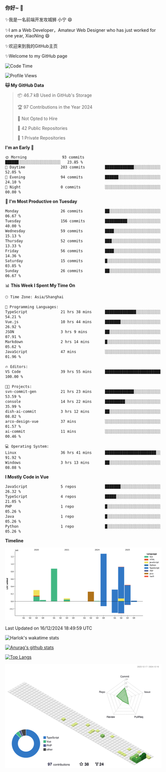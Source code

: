### 你好~  👋

✨我是一名前端开发攻城狮 小宁 😄

✨I am a Web Developer，Amateur Web Designer who has just worked for one year, XiaoNing 😄

✨欢迎来到我的GitHub主页

✨Welcome to my GitHub page
<!--
**7148505/7148505** is a ✨ _special_ ✨ repository because its `README.md` (this file) appears on your GitHub profile.

Here are some ideas to get you started:

- 🔭 I’m currently working on ...
- 🌱 I’m currently learning ...
- 👯 I’m looking to collaborate on ...
- 🤔 I’m looking for help with ...
- 💬 Ask me about ...
- 📫 How to reach me: ...
- 😄 Pronouns: ...
- ⚡ Fun fact: ...
-->

<!--START_SECTION:waka-->
![Code Time](http://img.shields.io/badge/Code%20Time-2%2C513%20hrs%2042%20mins-blue)

![Profile Views](http://img.shields.io/badge/Profile%20Views-15-blue)

**🐱 My GitHub Data** 

> 📦 46.7 kB Used in GitHub's Storage 
 > 
> 🏆 97 Contributions in the Year 2024
 > 
> 🚫 Not Opted to Hire
 > 
> 📜 42 Public Repositories 
 > 
> 🔑 1 Private Repositories 
 > 
**I'm an Early 🐤** 

```text
🌞 Morning                93 commits          ██████░░░░░░░░░░░░░░░░░░░   23.85 % 
🌆 Daytime                203 commits         █████████████░░░░░░░░░░░░   52.05 % 
🌃 Evening                94 commits          ██████░░░░░░░░░░░░░░░░░░░   24.10 % 
🌙 Night                  0 commits           ░░░░░░░░░░░░░░░░░░░░░░░░░   00.00 % 
```
📅 **I'm Most Productive on Tuesday** 

```text
Monday                   26 commits          ██░░░░░░░░░░░░░░░░░░░░░░░   06.67 % 
Tuesday                  156 commits         ██████████░░░░░░░░░░░░░░░   40.00 % 
Wednesday                59 commits          ████░░░░░░░░░░░░░░░░░░░░░   15.13 % 
Thursday                 52 commits          ███░░░░░░░░░░░░░░░░░░░░░░   13.33 % 
Friday                   56 commits          ████░░░░░░░░░░░░░░░░░░░░░   14.36 % 
Saturday                 15 commits          █░░░░░░░░░░░░░░░░░░░░░░░░   03.85 % 
Sunday                   26 commits          ██░░░░░░░░░░░░░░░░░░░░░░░   06.67 % 
```


📊 **This Week I Spent My Time On** 

```text
🕑︎ Time Zone: Asia/Shanghai

💬 Programming Languages: 
TypeScript               21 hrs 38 mins      ██████████████░░░░░░░░░░░   54.21 % 
Vue.js                   10 hrs 44 mins      ███████░░░░░░░░░░░░░░░░░░   26.92 % 
JSON                     3 hrs 9 mins        ██░░░░░░░░░░░░░░░░░░░░░░░   07.91 % 
Markdown                 2 hrs 14 mins       █░░░░░░░░░░░░░░░░░░░░░░░░   05.62 % 
JavaScript               47 mins             ░░░░░░░░░░░░░░░░░░░░░░░░░   01.96 % 

🔥 Editors: 
VS Code                  39 hrs 55 mins      █████████████████████████   100.00 % 

🐱‍💻 Projects: 
svn-commit-gen           21 hrs 23 mins      █████████████░░░░░░░░░░░░   53.59 % 
console                  14 hrs 22 mins      █████████░░░░░░░░░░░░░░░░   35.99 % 
dish-ai-commit           3 hrs 12 mins       ██░░░░░░░░░░░░░░░░░░░░░░░   08.02 % 
arco-design-vue          37 mins             ░░░░░░░░░░░░░░░░░░░░░░░░░   01.57 % 
ai-commit                11 mins             ░░░░░░░░░░░░░░░░░░░░░░░░░   00.46 % 

💻 Operating System: 
Linux                    36 hrs 41 mins      ███████████████████████░░   91.92 % 
Windows                  3 hrs 13 mins       ██░░░░░░░░░░░░░░░░░░░░░░░   08.08 % 
```

**I Mostly Code in Vue** 

```text
JavaScript               5 repos             ███████░░░░░░░░░░░░░░░░░░   26.32 % 
TypeScript               4 repos             █████░░░░░░░░░░░░░░░░░░░░   21.05 % 
PHP                      1 repo              █░░░░░░░░░░░░░░░░░░░░░░░░   05.26 % 
Java                     1 repo              █░░░░░░░░░░░░░░░░░░░░░░░░   05.26 % 
Python                   1 repo              █░░░░░░░░░░░░░░░░░░░░░░░░   05.26 % 
```



**Timeline**

![Lines of Code chart](https://raw.githubusercontent.com/littleCareless/littleCareless/master/assets/bar_graph.png)


 Last Updated on 16/12/2024 18:49:59 UTC
<!--END_SECTION:waka-->
![Harlok's wakatime stats](https://github-readme-stats.vercel.app/api/wakatime?username=littleCareless)

[![Anurag's github stats](https://github-readme-stats.vercel.app/api?username=littleCareless)](https://github.com/anuraghazra/github-readme-stats)

[![Top Langs](https://github-readme-stats.vercel.app/api/top-langs/?username=littleCareless&layout=compact)](https://github.com/anuraghazra/github-readme-stats)

![](./profile-3d-contrib/profile-green-animate.svg)